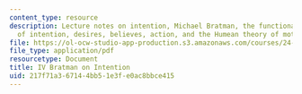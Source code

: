 ```yaml
---
content_type: resource
description: Lecture notes on intention, Michael Bratman, the functional benefits
  of intention, desires, believes, action, and the Humean theory of motivation.
file: https://ol-ocw-studio-app-production.s3.amazonaws.com/courses/24-120-moral-psychology-spring-2009/217f71a367144bb51e3fe0ac8bbce415_MIT24_120s09_lec04.pdf
file_type: application/pdf
resourcetype: Document
title: IV Bratman on Intention
uid: 217f71a3-6714-4bb5-1e3f-e0ac8bbce415
---
```

